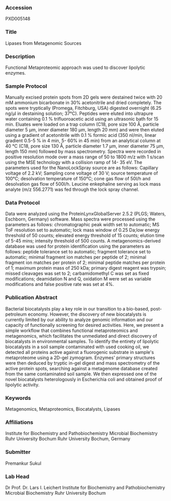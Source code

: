 ### Accession
PXD005148

### Title
Lipases from Metagenomic Sources

### Description
Functional Metaproteomic approach was used to discover lipolytic enzymes.

### Sample Protocol
Manually excised protein spots from 2D gels were destained twice with 20 mM ammonium bicarbonate in 30% acetonitrile and dried completely. The spots were tryptically (Promega, Fitchburg, USA) digested overnight (6.25 ng/µl in destaining solution; 37°C). Peptides were eluted into ultrapure water containing 0.1 % trifluoroacetic acid using an ultrasonic bath for 15 min. Eluates were loaded on a trap column (C18, pore size 100 Å, particle diameter 5 μm, inner diameter 180 μm, length 20 mm) and were then eluted using a gradient of acetonitrile with 0.1 % formic acid (350 nl/min, linear gradient 0.5-5 % in 4 min, 5- 60% in 45 min) from an analytical column at 40 °C (C18, pore size 130 Å, particle diameter 1.7 μm, inner diameter 75 μm, length 150 mm) followed by mass spectrometry. Spectra were recorded in positive resolution mode over a mass range of 50 to 1800 m/z with 1 s/scan using the MSE technology with a collision ramp of 14- 35 eV. The parameters used for the NanoLockSpray source are as follows: Capillary voltage of 2.2 kV; Sampling cone voltage of 30 V; source temperature of 100°C; desolvation temperature of 150°C; cone gas flow of 50l/h and desolvation gas flow of 500l/h. Leucine enkephaline serving as lock mass analyte (m/z 556.2771) was fed through the lock spray channel.

### Data Protocol
Data were analyzed using the ProteinLynxGlobalServer 2.5.2 (PLGS; Waters, Eschborn, Germany) software. Mass spectra were processed using the parameters as follows: chromatographic peak width set to automatic; MS ToF resolution set to automatic; lock mass window of 0.25 Da;low energy threshold of 50 counts; elevated energy threshold of 15 counts; elution time of 5-45 mins; intensity threshold of 500 counts. A metagenomics-derived database was used for protein identification using the parameters as follows: peptide tolerance set to automatic; fragment tolerance set to automatic; minimal fragment ion matches per peptide of 2; minimal fragment ion matches per protein of 2; minimal peptide matches per protein of 1; maximum protein mass of 250 kDa; primary digest reagent was trypsin; missed cleavages was set to 2; carbamidomethyl C was set as fixed modifications; deamidation N and Q, oxidation M were set as variable modifications and false positive rate was set at 4%.

### Publication Abstract
Bacterial biocatalysts play a key role in our transition to a bio-based, post-petroleum economy. However, the discovery of new biocatalysts is currently limited by our ability to analyze genomic information and our capacity of functionally screening for desired activities. Here, we present a simple workflow that combines functional metaproteomics and metagenomics, which facilitates the unmediated and direct discovery of biocatalysts in environmental samples. To identify the entirety of lipolytic biocatalysts in a soil sample contaminated with used cooking oil, we detected all proteins active against a fluorogenic substrate in sample's metaproteome using a 2D-gel zymogram. Enzymes' primary structures were then deduced by tryptic in-gel digest and mass spectrometry of the active protein spots, searching against a metagenome database created from the same contaminated soil sample. We then expressed one of the novel biocatalysts heterologously in Escherichia coli and obtained proof of lipolytic activity.

### Keywords
Metagenomics, Metaproteomics, Biocatalysts, Lipases

### Affiliations
Institute for Biochemistry and Pathobiochemistry Microbial Biochemistry Ruhr University Bochum
Ruhr University Bochum, Germany

### Submitter
Premankur Sukul

### Lab Head
Dr Prof. Dr. Lars I. Leichert
Institute for Biochemistry and Pathobiochemistry Microbial Biochemistry Ruhr University Bochum


